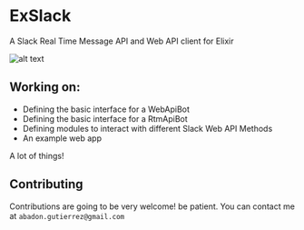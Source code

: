 # ExSlack

A Slack Real Time Message API and Web API client for Elixir

![alt text][under_construction]

## Working on:

* Defining the basic interface for a WebApiBot
* Defining the basic interface for a RtmApiBot
* Defining modules to interact with different Slack Web API Methods
* An example web app

A lot of things!

## Contributing

Contributions are going to be very welcome! be patient. You can contact me at `abadon.gutierrez@gmail.com` 

[under_construction]: http://marcellusdrilling.com/wp-content/uploads/2016/10/under-construction.png "Under Construccion"